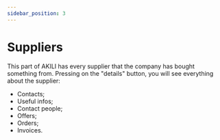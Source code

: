 ```yaml
---
sidebar_position: 3
---
```


# Suppliers

This part of AKILI has every supplier that the company has bought something from. Pressing on the "details" button, you will see everything about the supplier:

- Contacts;
- Useful infos;
- Contact people;
- Offers;
- Orders;
- Invoices.